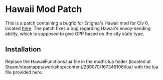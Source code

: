 # Hawaii Mod Patch

This is a patch containing a bugfix for Enigma's Hawaii mod for Civ 6, located [here](https://steamcommunity.com/workshop/filedetails/?id=1673491106). The patch fixes a bug regarding Hawaii's envoy-sending ability, which is supposed to give GPP based on the city state type.

## Installation

Replace the HawaiiFunctions.lua file in the mod's lua folder (located at Steam/steamapps/workshop/content/289070/167349106/lua) with the lua file provided here.
